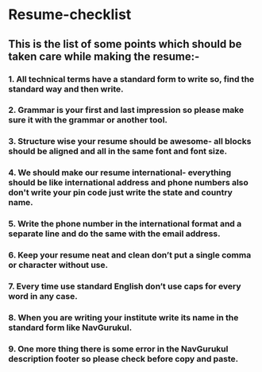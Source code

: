 # Resume-checklist
## This is the list of some points which should be taken care while making the resume:-
### 1. All technical terms have a standard form to write so, find the standard way and then write.
### 2. Grammar is your first and last impression so please make sure it with the grammar or another tool.
### 3. Structure wise your resume should be awesome- all blocks should be aligned and all in the same font and font size.
### 4. We should make our resume international- everything should be like international address and phone numbers also don't write your pin code just write the state and country name.
### 5. Write the phone number in the international format and a separate line and do the same with the email address.
### 6. Keep your resume neat and clean don’t put a single comma or character without use.
### 7. Every time use standard English don’t use caps for every word in any case.
### 8. When you are writing your institute write its name in the standard form like NavGurukul.
### 9. One more thing there is some error in the NavGurukul description footer so please check before copy and paste.
